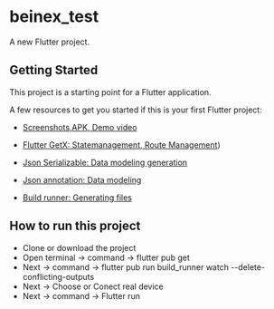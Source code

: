 # beinex_test

A new Flutter project.

## Getting Started

This project is a starting point for a Flutter application.

A few resources to get you started if this is your first Flutter project:

- [Screenshots,APK, Demo video](https://drive.google.com/drive/folders/1HcKLfsd1pebdhM0pFpJjA-2YePQ9o-7E?usp=sharing)

- [Flutter GetX: Statemanagement, Route Management]([https://pub.dev/packages/get]))
- [Json Serializable: Data modeling generation](https://pub.dev/packages/json_serializable)
- [Json annotation: Data modeling](https://pub.dev/packages/json_annotation)
- [Build runner: Generating files](https://pub.dev/packages/build_runner)

## How to run this project

- Clone or download the project
- Open terminal -> command -> flutter pub get
- Next -> command -> flutter pub run build_runner watch --delete-conflicting-outputs
- Next -> Choose or Conect real device
- Next -> command ->  Flutter run

